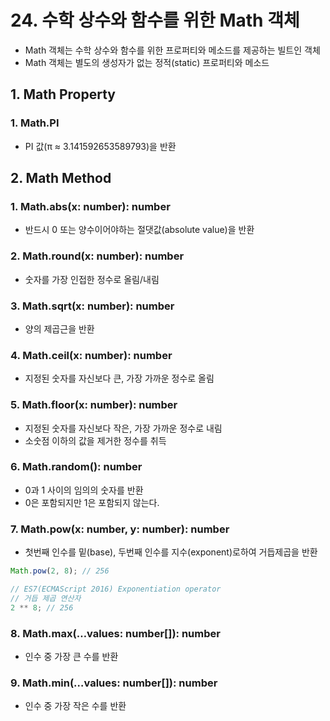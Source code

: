 # 24. 수학 상수와 함수를 위한 Math 객체
- Math 객체는 수학 상수와 함수를 위한 프로퍼티와 메소드를 제공하는 빌트인 객체
- Math 객체는 별도의 생성자가 없는 정적(static) 프로퍼티와 메소드


## 1. Math Property
### 1. Math.PI
- PI 값(π ≈ 3.141592653589793)을 반환

## 2. Math Method
### 1. Math.abs(x: number): number
- 반드시 0 또는 양수이어야하는 절댓값(absolute value)을 반환

### 2. Math.round(x: number): number
- 숫자를 가장 인접한 정수로 올림/내림

### 3. Math.sqrt(x: number): number
- 양의 제곱근을 반환

### 4. Math.ceil(x: number): number
- 지정된 숫자를 자신보다 큰, 가장 가까운 정수로 올림

### 5. Math.floor(x: number): number
- 지정된 숫자를 자신보다 작은, 가장 가까운 정수로 내림
- 소숫점 이하의 값을 제거한 정수를 취득

### 6. Math.random(): number
- 0과 1 사이의 임의의 숫자를 반환
- 0은 포함되지만 1은 포함되지 않는다.

### 7. Math.pow(x: number, y: number): number
- 첫번째 인수를 밑(base), 두번째 인수를 지수(exponent)로하여 거듭제곱을 반환
```javascript
Math.pow(2, 8); // 256

// ES7(ECMAScript 2016) Exponentiation operator
// 거듭 제곱 연산자
2 ** 8; // 256
```

### 8. Math.max(…values: number[]): number
- 인수 중 가장 큰 수를 반환

### 9. Math.min(…values: number[]): number
- 인수 중 가장 작은 수를 반환
